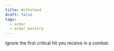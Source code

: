 ```yaml
---
title: Withstand
draft: false
tags:
  - armor
  - armor_mastery
---
```

Ignore the first critical hit you receive in a combat.
